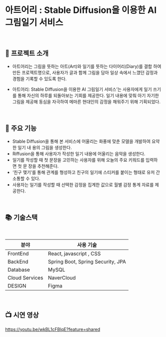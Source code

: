 # 아트어리 : Stable Diffusion을 이용한 AI 그림일기 서비스

<br>

## 📖 프로젝트 소개 

- 아트어리는 그림을 뜻하는 아트(Art)와 일기를 뜻하는 다이어리(Diary)를 결합
하여 만든 프로젝트명으로, 사용자가 글과 함께 그림을 담아 일상 속에서 느꼈던
감정과 경험을 기록할 수 있도록 한다.

- 아트어리: Stable Diffusion을 이용한 AI 그림일기 서비스’는 사용자에게 일기
쓰기를 통해 자신의 하루를 되돌아보는 기회를 제공한다. 일기 내용에 맞춰 아기
자기한 그림을 제공해 동심을 자극하여 메마른 현대인의 감정을 채워주기 위해
기획되었다.
<br>

## 📁 주요 기능

- Stable Diffusion을 통해 본 서비스에 어울리는 화풍에 맞춘 모델을 개발하여 요약한 일기 내
용의 그림을 생성한다.
- Riffusion을 통해 사용자가 작성한 일기 내용에 어울리는 음악을 생성한다.
- 일기를 작성할 때 첫 문장을 고민하는 사용자를 위해 오늘의 주요 키워드를 입력하면 첫 문
장을 추천해준다.
- ‘친구 맺기’를 통해 관계를 형성하고 친구의 일기에 스티커를 붙이는 형태로 유저 간 소통할
수 있다.
- 사용자는 일기를 작성할 때 선택한 감정을 집계한 값으로 월별 감정 통계 자료를 제공한다.
<br>

## 📚 기술스택
<br>

| 분야           | 사용 기술                       | 
| -------------- | ------------------------------- | 
| FrontEnd       | React, javascript , CSS             |
| BackEnd        | Spring Boot, Spring Security, JPA|
| Database       | MySQL               |
| Cloud Services | NaverCloud|
| DESIGN         | Figma                           |

<br>

## 📺 시연 영상

https://youtu.be/wkBL1cFBlqE?feature=shared

